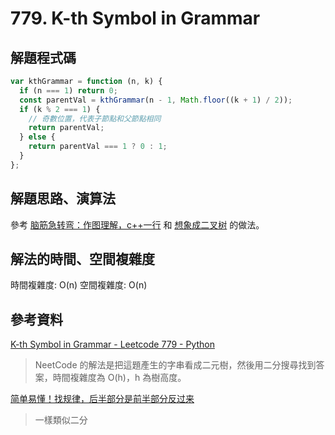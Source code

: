 # 779. K-th Symbol in Grammar

## 解題程式碼

```javascript
var kthGrammar = function (n, k) {
  if (n === 1) return 0;
  const parentVal = kthGrammar(n - 1, Math.floor((k + 1) / 2));
  if (k % 2 === 1) {
    // 奇數位置，代表子節點和父節點相同
    return parentVal;
  } else {
    return parentVal === 1 ? 0 : 1;
  }
};
```

## 解題思路、演算法

參考 [脑筋急转弯：作图理解，c++一行](https://leetcode.cn/problems/k-th-symbol-in-grammar/solutions/1905904/nao-jin-ji-zhuan-wan-by-heren1229-nvf5/) 和 [想象成二叉树](https://leetcode.cn/problems/k-th-symbol-in-grammar/solutions/1908313/xiang-xiang-cheng-er-cha-shu-by-allenyhf-zs9i/) 的做法。

## 解法的時間、空間複雜度

時間複雜度: O(n)
空間複雜度: O(n)

## 參考資料

[K-th Symbol in Grammar - Leetcode 779 - Python](https://youtu.be/pmD2HCKaqRQ)

> NeetCode 的解法是把這題產生的字串看成二元樹，然後用二分搜尋找到答案，時間複雜度為 O(h)，h 為樹高度。

[简单易懂！找规律，后半部分是前半部分反过来](https://leetcode.cn/problems/k-th-symbol-in-grammar/solutions/682406/zhao-gui-lu-hou-ban-bu-fen-shi-qian-ban-wahnd/)

> 一樣類似二分
